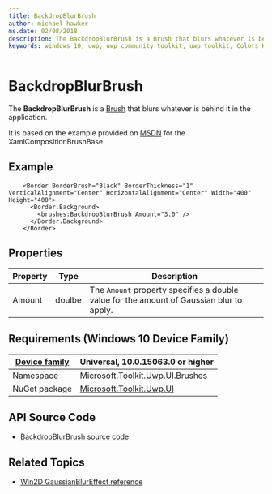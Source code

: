 ```yaml
---
title: BackdropBlurBrush
author: michael-hawker
ms.date: 02/08/2018
description: The BackdropBlurBrush is a Brush that blurs whatever is behind it in the application.
keywords: windows 10, uwp, uwp community toolkit, uwp toolkit, Colors Helper
---
```


# BackdropBlurBrush

The **BackdropBlurBrush** is a [Brush](https://docs.microsoft.com/en-us/uwp/api/windows.ui.xaml.media.brush) that blurs whatever is behind it in the application.

It is based on the example provided on [MSDN](https://docs.microsoft.com/en-us/uwp/api/windows.ui.xaml.media.xamlcompositionbrushbase) for the XamlCompositionBrushBase.

## Example

```xaml
    <Border BorderBrush="Black" BorderThickness="1" VerticalAlignment="Center" HorizontalAlignment="Center" Width="400" Height="400">
      <Border.Background>
        <brushes:BackdropBlurBrush Amount="3.0" />
      </Border.Background>
    </Border>
```

## Properties

| Property | Type | Description |
| -- | -- | -- |
| Amount | doulbe | The `Amount` property specifies a double value for the amount of Gaussian blur to apply. |

## Requirements (Windows 10 Device Family)

| [Device family](http://go.microsoft.com/fwlink/p/?LinkID=526370) | Universal, 10.0.15063.0 or higher |
| --- | --- |
| Namespace | Microsoft.Toolkit.Uwp.UI.Brushes |
| NuGet package | [Microsoft.Toolkit.Uwp.UI](https://www.nuget.org/packages/Microsoft.Toolkit.Uwp.UI/) |

## API Source Code

- [BackdropBlurBrush source code](https://github.com/Microsoft/UWPCommunityToolkit/blob/master/Microsoft.Toolkit.Uwp/Brushes/BackdropBlurBrush.cs)

## Related Topics

- [Win2D GaussianBlurEffect reference](http://microsoft.github.io/Win2D/html/T_Microsoft_Graphics_Canvas_Effects_GaussianBlurEffect.htm)
